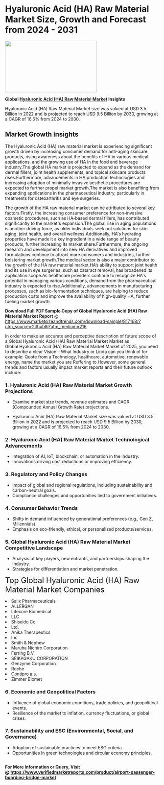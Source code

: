 <H1>Hyaluronic Acid (HA) Raw Material Market Size, Growth and Forecast from 2024 - 2031</H1><img class="aligncenter size-medium wp-image-584254" src="https://thirdeyenews.in/wp-content/uploads/2024/09/Global-Market-Research-300x168.jpeg" alt="" width="300" height="168" /><p><strong>Global&nbsp;<a href="https://www.marketsizeandtrends.com/download-sample/817168/?utm_source=Github8j?utm_medium=216">Hyaluronic Acid (HA) Raw Material Market</a> Insights</strong></p><p>Hyaluronic Acid (HA) Raw Material Market size was valued at USD 3.5 Billion in 2022 and is projected to reach USD 9.5 Billion by 2030, growing at a CAGR of 16.5% from 2024 to 2030.</p><p><h2>Market Growth Insights</h2> <p>The Hyaluronic Acid (HA) raw material market is experiencing significant growth driven by increasing consumer demand for anti-aging skincare products, rising awareness about the benefits of HA in various medical applications, and the growing use of HA in the food and beverage industry.The global HA market is projected to expand as the demand for dermal fillers, joint health supplements, and topical skincare products rises.Furthermore, advancements in HA production technologies and increasing adoption of minimally invasive aesthetic procedures are expected to further propel market growth.The market is also benefiting from expanding applications in the pharmaceutical industry, particularly in treatments for osteoarthritis and eye surgeries.</p> <p>The growth of the HA raw material market can be attributed to several key factors.Firstly, the increasing consumer preference for non-invasive cosmetic procedures, such as HA-based dermal fillers, has contributed significantly to the market's expansion.The global rise in aging populations is another driving force, as older individuals seek out solutions for skin aging, joint health, and overall wellness.Additionally, HA's hydrating properties have made it a key ingredient in a wide range of beauty products, further increasing its market share.Furthermore, the ongoing research and development into new HA derivatives and improved formulations continue to attract more consumers and industries, further bolstering market growth.The medical sector is also a major contributor to the growth of the HA raw material market.HA’s ability to support joint health and its use in eye surgeries, such as cataract removal, has broadened its application scope.As healthcare providers continue to recognize HA's potential in managing various conditions, demand from the pharmaceutical industry is expected to rise.Additionally, advancements in manufacturing processes, such as bio-fermentation techniques, are helping to reduce production costs and improve the availability of high-quality HA, further fueling market growth.<p><span class=""><strong>Download Full PDF Sample Copy of Global Hyaluronic Acid (HA) Raw Material Market Report</strong> @ <a href="https://www.marketsizeandtrends.com/download-sample/817168/?utm_source=Github8j?utm_medium=216" target="_blank">https://www.marketsizeandtrends.com/download-sample/817168/?utm_source=Github8j?utm_medium=216</a></span></p><p>In order to make an accurate and perceptive description of future scope of a Global&nbsp;Hyaluronic Acid (HA) Raw Material Market Market as Global&nbsp;Hyaluronic Acid (HA) Raw Material Market Market of 2025, you need to describe a clear Vision &ndash; What Industry or Linda can you think of for example: Quote from a Technology, healthcare, automotive, renewable energy, name the market you are Reffering to.However, some general trends and factors usually impact market reports and their future outlook include:</p><h3>1.&nbsp;<strong>Hyaluronic Acid (HA) Raw Material Market Growth Projections</strong></h3><ul><li>Examine market size trends, revenue estimates and CAGR (Compounded Annual Growth Rate) projections.</li><li><p>Hyaluronic Acid (HA) Raw Material Market size was valued at USD 3.5 Billion in 2022 and is projected to reach USD 9.5 Billion by 2030, growing at a CAGR of 16.5% from 2024 to 2030.</p></li></ul><h3>2.&nbsp;<strong>Hyaluronic Acid (HA) Raw Material Market Technological Advancements</strong></h3><ul><li>Integration of AI, IoT, blockchain, or automation in the industry.</li><li>Innovations driving cost reductions or improving efficiency.</li></ul><h3>3.&nbsp;<strong>Regulatory and Policy Changes</strong></h3><ul><li>Impact of global and regional regulations, including sustainability and carbon-neutral goals.</li><li>Compliance challenges and opportunities tied to government initiatives.</li></ul><h3>4.&nbsp;<strong>Consumer Behavior Trends</strong></h3><ul><li>Shifts in demand influenced by generational preferences (e.g., Gen Z, Millennials).</li><li>Emphasis on eco-friendly, ethical, or personalized products/services.</li></ul><h3>5.&nbsp;<strong>Global Hyaluronic Acid (HA) Raw Material Market Competitive Landscape</strong></h3><ul><li>Analysis of key players, new entrants, and partnerships shaping the industry.</li><li>Strategies for differentiation and market penetration.</li></ul><p data-pm-slice="1 1 []"><span style="color: inherit; font-family: inherit; font-size: 25px;">Top Global Hyaluronic Acid (HA) Raw Material Market Companies</span></p><div class="" data-test-id=""><p><li>Salix Pharmaceuticals</li><li> ALLERGAN</li><li> Lifecore Biomedical</li><li> LLC</li><li> Shiseido Co.</li><li> Ltd.</li><li> Anika Therapeutics</li><li> Inc</li><li> Smith & Nephew</li><li> Maruha Nichiro Corporation</li><li> Ferring B.V.</li><li> SEIKAGAKU CORPORATION</li><li> Genzyme Corporation</li><li> Roche</li><li> Contipro a.s.</li><li> Zimmer Biomet</li></p></div><h3>6.&nbsp;<strong>Economic and Geopolitical Factors</strong></h3><ul><li>Influence of global economic conditions, trade policies, and geopolitical events.</li><li>Resilience of the market to inflation, currency fluctuations, or global crises.</li></ul><h3>7.&nbsp;<strong>Sustainability and ESG (Environmental, Social, and Governance)</strong></h3><ul><li>Adoption of sustainable practices to meet ESG criteria.</li><li>Opportunities in green technologies and circular economy principles.</li></ul><h2><strong style="font-size: 14px;">For More Information or Query, Visit @&nbsp;</strong><a style="background-color: #ffffff; font-size: 14px;" href="https://www.marketsizeandtrends.com/report/hyaluronic-acid-ha-raw-material-market/" target="_blank">https://www.verifiedmarketreports.com/product/airport-passenger-boarding-bridge-market</a></h2>